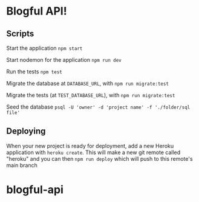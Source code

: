 # Blogful API!

## Scripts

Start the application `npm start`

Start nodemon for the application `npm run dev`

Run the tests `npm test`

Migrate the database at `DATABASE_URL`, with `npm run migrate:test`

Migrate the tests (at `TEST_DATABASE_URL`), with `npm run migrate:test`

Seed the database `psql -U 'owner' -d 'project name' -f './folder/sql file'`

## Deploying

When your new project is ready for deployment, add a new Heroku application with `heroku create`. This will make a new git remote called "heroku" and you can then `npm run deploy` which will push to this remote's main branch

# blogful-api
